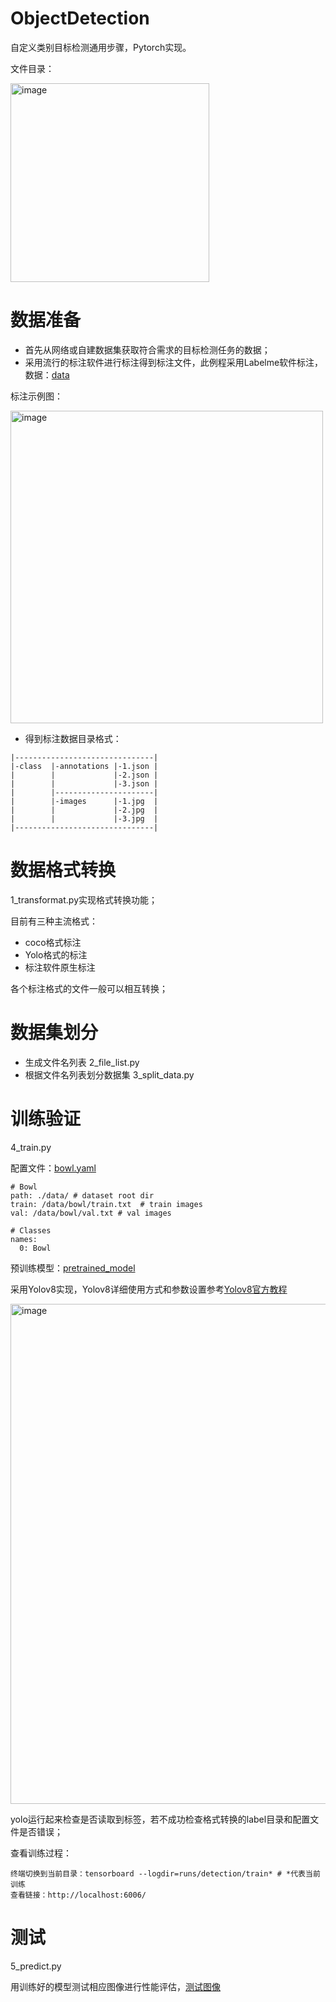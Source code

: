 # ObjectDetection
自定义类别目标检测通用步骤，Pytorch实现。

文件目录：

<img width="318" alt="image" src="https://github.com/user-wu/ObjectDetection/assets/67259115/438297ea-4f06-4baa-b338-6d5c5566c840">

# 数据准备
* 首先从网络或自建数据集获取符合需求的目标检测任务的数据；
* 采用流行的标注软件进行标注得到标注文件，此例程采用Labelme软件标注，数据：[data](https://pan.baidu.com/s/13lTKHH1zui6ZCLI_B1YQYg?pwd=jsbe)
  
标注示例图：

 <img width="500" alt="image" src="https://github.com/user-wu/ObjectDetection/assets/67259115/92f05aed-477e-4d4a-9aa4-2ce486532bc7">
 
* 得到标注数据目录格式：

```
|-------------------------------|
|-class  |-annotations |-1.json | 
|        |             |-2.json |
|        |             |-3.json |
|        |----------------------|
|        |-images      |-1.jpg  | 
|        |             |-2.jpg  |
|        |             |-3.jpg  |
|-------------------------------|
```

# 数据格式转换
1_transformat.py实现格式转换功能；

目前有三种主流格式：
* coco格式标注
* Yolo格式的标注
* 标注软件原生标注

各个标注格式的文件一般可以相互转换；

# 数据集划分
* 生成文件名列表 2_file_list.py
* 根据文件名列表划分数据集 3_split_data.py

# 训练验证 
4_train.py

配置文件：[bowl.yaml](https://pan.baidu.com/s/1mYRg4IxCcgvAns7XmRihiA?pwd=pmm1)
```
# Bowl
path: ./data/ # dataset root dir
train: /data/bowl/train.txt  # train images
val: /data/bowl/val.txt # val images

# Classes
names:
  0: Bowl
```
预训练模型：[pretrained_model](https://pan.baidu.com/s/1b90dUBONRNR4WtFrgYfeGw?pwd=ypd5)

采用Yolov8实现，Yolov8详细使用方式和参数设置参考[Yolov8官方教程](https://docs.ultralytics.com/)

<img width="800" alt="image" src="https://github.com/user-wu/ObjectDetection/assets/67259115/0690f79c-dd0a-4cb7-9004-56a2bc99e5e0">

yolo运行起来检查是否读取到标签，若不成功检查格式转换的label目录和配置文件是否错误；

查看训练过程：

```
终端切换到当前目录：tensorboard --logdir=runs/detection/train* # *代表当前训练
查看链接：http://localhost:6006/
```

# 测试
5_predict.py

用训练好的模型测试相应图像进行性能评估，[测试图像](https://pan.baidu.com/s/12hkWSMvyoZefjCmNEtc5TQ?pwd=z3ae)
